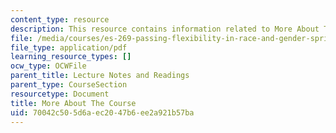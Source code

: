 ```yaml
---
content_type: resource
description: This resource contains information related to More About The Course.
file: /media/courses/es-269-passing-flexibility-in-race-and-gender-spring-2009/70042c505d6aec2047b6ee2a921b57ba_MITES_269S09_lec1_Class1.pdf
file_type: application/pdf
learning_resource_types: []
ocw_type: OCWFile
parent_title: Lecture Notes and Readings
parent_type: CourseSection
resourcetype: Document
title: More About The Course
uid: 70042c50-5d6a-ec20-47b6-ee2a921b57ba
---
```

